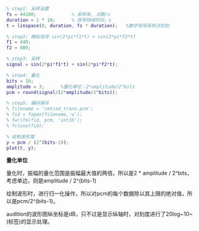 ```matlab
% step1: 采样设置
fs = 44100;				% 采样率, 点数/s
duration = 1 * 10;		% 信号持续时间，s
t = linspace(0, duration, fs * duration);	%数字信号采样点时刻

% step2: 模拟信号 sin(2*pi*f1*t) + sin(2*pi*f2*t) 
f1 = 440;
f2 = 880;

% step3: 采样
signal = sin(2*pi*f1*t) + sin(2*pi*f2*t);

% step4: 量化
bits = 16;
amplitude = 3;		%量化单位：2*amplitude/2^bits
pcm = round(signal/(2*amplitude/2^bits));

% step5: 编码保存
% filename = 'ret/ad_trans.pcm';
% fid = fopen(filename,'w');
% fwrite(fid, pcm, 'int16');
% fclose(fid);

% 绘制波形图
y = pcm / (2^(bits-1));
plot(t, y);
```



**量化单位**

量化时，振幅的量化范围是振幅最大值的两倍，所以是2 * amplitude / 2^bits，考虑单边，则是amplitude / 2^(bits-1)

绘制波形时，进行归一化操作，所以对pcm的每个数据除以其上限的绝对值，所以是pcm/2^(bits-1)。

audition的波形图纵坐标是dB，只不过是显示纵轴时，对刻度进行了20log~10~(标签)的显示处理。
